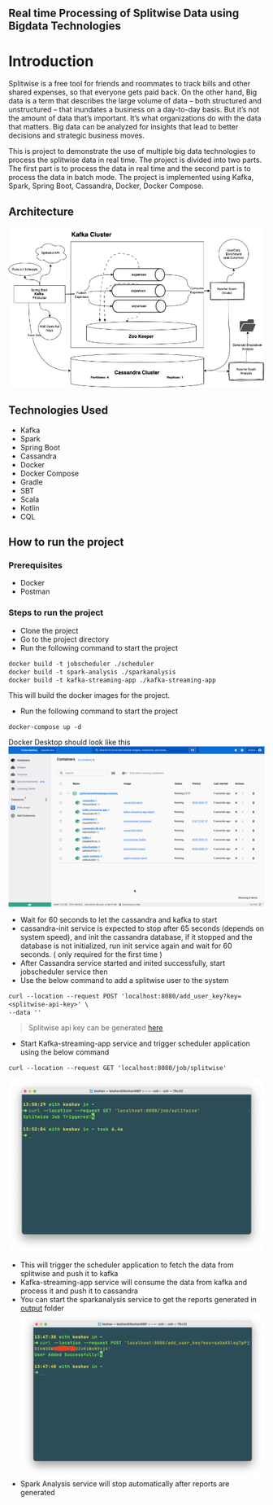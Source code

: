 ## Real time Processing of Splitwise Data using Bigdata Technologies

# Introduction

Splitwise is a free tool for friends and roommates to track bills and other shared expenses, so that everyone gets paid
back. On the other hand, Big data is a term that describes the large volume of data – both structured and unstructured –
that inundates a business on a day-to-day basis. But it’s not the amount of data that’s important. It’s what
organizations do with the data that matters. Big data can be analyzed for insights that lead to better decisions and
strategic business moves.

This is project to demonstrate the use of multiple big data technologies to process the splitwise data in real time. The
project is divided into two parts. The first part is to process the data in real time and the second part is to process
the data in batch mode. The project is implemented using Kafka, Spark, Spring Boot, Cassandra, Docker, Docker Compose.

## Architecture

![Architecture ](Architecture.jpg)

## Technologies Used

- Kafka
- Spark
- Spring Boot
- Cassandra
- Docker
- Docker Compose
- Gradle
- SBT
- Scala
- Kotlin
- CQL

## How to run the project

### Prerequisites
- Docker
- Postman

### Steps to run the project

- Clone the project
- Go to the project directory
- Run the following command to start the project
```shell
docker build -t jobscheduler ./scheduler
docker build -t spark-analysis ./sparkanalysis
docker build -t kafka-streaming-app ./kafka-streaming-app
``` 
This will build the docker images for the project.
- Run the following command to start the project
```shell
docker-compose up -d
```

Docker Desktop should look like this
![Docker Desktop](DockerSS.png)

- Wait for 60 seconds to let the cassandra and kafka to start
- cassandra-init service is expected to stop after 65 seconds (depends on system speed), and init the cassandra database, if it stopped and the
  database is not initialized, run init service again and wait for 60 seconds. ( only required for the first time )
- After Cassandra service started and inited successfully, start jobscheduler service then
- Use the below command to add a splitwise user to the system
```shell
curl --location --request POST 'localhost:8080/add_user_key?key=<splitwise-api-key>' \
--data ''
```
> Splitwise api key can be generated [here](https://secure.splitwise.com/apps/new)
- Start Kafka-streaming-app service and trigger scheduler application using the below command
```shell
curl --location --request GET 'localhost:8080/job/splitwise'
```
![Trigger Scheduler manually](TriggerScheduler.png)
- This will trigger the scheduler application to fetch the data from splitwise and push it to kafka
- Kafka-streaming-app service will consume the data from kafka and process it and push it to cassandra
- You can start the sparkanalysis service to get the reports generated in [output](./output) folder
![Add User Key](AddUser.png)
- Spark Analysis service will stop automatically after reports are generated


 
